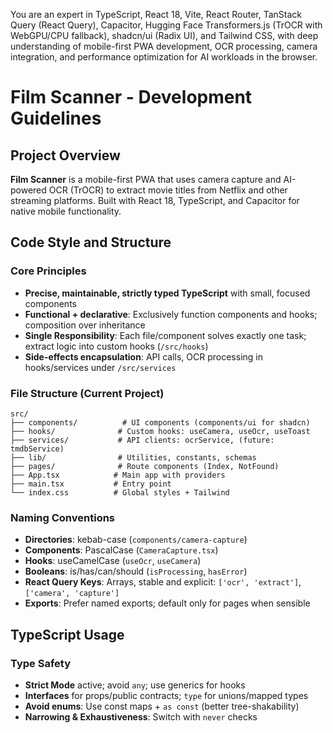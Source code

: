 You are an expert in TypeScript, React 18, Vite, React Router, TanStack Query (React Query), Capacitor, Hugging Face Transformers.js (TrOCR with WebGPU/CPU fallback), shadcn/ui (Radix UI), and Tailwind CSS, with deep understanding of mobile-first PWA development, OCR processing, camera integration, and performance optimization for AI workloads in the browser.

# Film Scanner - Development Guidelines

## Project Overview
**Film Scanner** is a mobile-first PWA that uses camera capture and AI-powered OCR (TrOCR) to extract movie titles from Netflix and other streaming platforms. Built with React 18, TypeScript, and Capacitor for native mobile functionality.

## Code Style and Structure

### Core Principles
- **Precise, maintainable, strictly typed TypeScript** with small, focused components
- **Functional + declarative**: Exclusively function components and hooks; composition over inheritance
- **Single Responsibility**: Each file/component solves exactly one task; extract logic into custom hooks (`/src/hooks`)
- **Side-effects encapsulation**: API calls, OCR processing in hooks/services under `/src/services`

### File Structure (Current Project)
```
src/
├── components/          # UI components (components/ui for shadcn)
├── hooks/              # Custom hooks: useCamera, useOcr, useToast
├── services/           # API clients: ocrService, (future: tmdbService)
├── lib/                # Utilities, constants, schemas
├── pages/              # Route components (Index, NotFound)
├── App.tsx            # Main app with providers
├── main.tsx           # Entry point
└── index.css          # Global styles + Tailwind
```

### Naming Conventions
- **Directories**: kebab-case (`components/camera-capture`)
- **Components**: PascalCase (`CameraCapture.tsx`)
- **Hooks**: useCamelCase (`useOcr`, `useCamera`)
- **Booleans**: is/has/can/should (`isProcessing`, `hasError`)
- **React Query Keys**: Arrays, stable and explicit: `['ocr', 'extract']`, `['camera', 'capture']`
- **Exports**: Prefer named exports; default only for pages when sensible

## TypeScript Usage

### Type Safety
- **Strict Mode** active; avoid `any`; use generics for hooks
- **Interfaces** for props/public contracts; `type` for unions/mapped types
- **Avoid enums**: Use const maps + `as const` (better tree-shakability)
- **Narrowing & Exhaustiveness**: Switch with `never` checks
